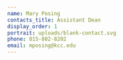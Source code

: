 ```yaml
---
name: Mary Posing
contacts_title: Assistant Dean
display_order: 1
portrait: uploads/blank-contact.svg
phone: 815-802-8202
email: mposing@kcc.edu
---
```

